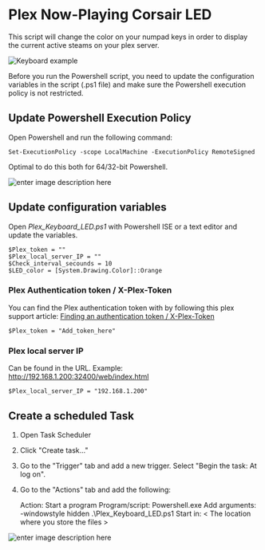 
# Plex Now-Playing Corsair LED

This script will change the color on your numpad keys in order to display the current active steams on your plex server.

![Keyboard example](https://i.imgur.com/aUaifW8.png)


Before you run the Powershell script, you need to update the configuration variables in the script (.ps1 file) and make sure the Powershell execution policy is not restricted.

## Update Powershell Execution Policy
Open Powershell and run the following command:

    Set-ExecutionPolicy -scope LocalMachine -ExecutionPolicy RemoteSigned
Optimal to do this both for 64/32-bit Powershell.

![enter image description here](https://i.imgur.com/dFkj2qS.png)


## Update configuration variables

Open *Plex_Keyboard_LED.ps1* with Powershell ISE or a text editor and update the variables.

    $Plex_token = ""
    $Plex_local_server_IP = ""
    $Check_interval_secounds = 10
    $LED_color = [System.Drawing.Color]::Orange

### Plex Authentication token / X-Plex-Token
You can find the Plex authentication token with by following this plex support article:
[Finding an authentication token / X-Plex-Token](https://support.plex.tv/articles/204059436-finding-an-authentication-token-x-plex-token/) 

    $Plex_token = "Add_token_here"

### Plex local server IP
Can be found in the URL. Example: http://192.168.1.200:32400/web/index.html

    $Plex_local_server_IP = "192.168.1.200"

## Create a scheduled Task

1. Open Task Scheduler
2. Click "Create task..."
3. Go to the "Trigger" tab and add a new trigger. Select "Begin the task: At log on".
4. Go to the "Actions" tab and add the following:

    Action: Start a program
    Program/script: Powershell.exe
    Add arguments: -windowstyle hidden .\Plex_Keyboard_LED.ps1
    Start in: < The location where you store the files >

![enter image description here](https://i.imgur.com/reOXUuE.png)
